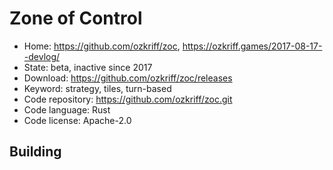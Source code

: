# Zone of Control

- Home: https://github.com/ozkriff/zoc, https://ozkriff.games/2017-08-17--devlog/
- State: beta, inactive since 2017
- Download: https://github.com/ozkriff/zoc/releases
- Keyword: strategy, tiles, turn-based
- Code repository: https://github.com/ozkriff/zoc.git
- Code language: Rust
- Code license: Apache-2.0

## Building
